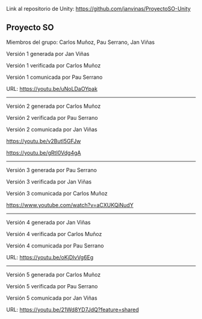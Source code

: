 Link al repositorio de Unity: https://github.com/janvinas/ProyectoSO-Unity

## Proyecto SO
Miembros del grupo: Carlos Muñoz, Pau Serrano, Jan Viñas

Versión 1 generada por Jan Viñas

Versión 1 verificada por Carlos Muñoz

Versión 1 comunicada por Pau Serrano

URL: https://youtu.be/uNoLDaOYpak

---

Versión 2 generada por Carlos Muñoz

Versión 2 verificada por Pau Serrano

Versión 2 comunicada por Jan Viñas

https://youtu.be/v2ButI5GFJw

https://youtu.be/gRtI0Vdg4gA

---

Versión 3 generada por Pau Serrano

Versión 3 verificada por Jan Viñas

Versión 3 comunicada por Carlos Muñoz

https://www.youtube.com/watch?v=aCXUKQiNudY

---

Versión 4 generada por Jan Viñas

Versión 4 verificada por Carlos Muñoz

Versión 4 comunicada por Pau Serrano

URL: https://youtu.be/oKjDlvVg6Eg

---

Versión 5 generada por Carlos Muñoz

Versión 5 verificada por Pau Serrano

Versión 5 comunicada por Jan Viñas

URL: https://youtu.be/21Wd8YD7JdQ?feature=shared
